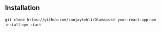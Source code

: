 ## Installation

`git clone https://github.com/sanjaykohli/Olamaps`
`cd your-react-app`
`npm install`
`npm start`
